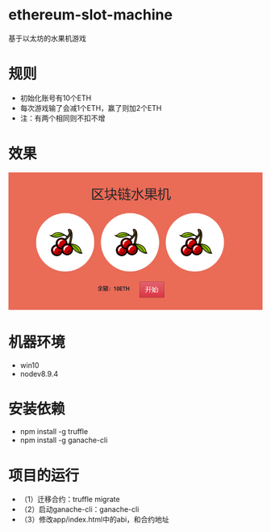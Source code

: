 # ethereum-slot-machine
基于以太坊的水果机游戏

# 规则
- 初始化账号有10个ETH
- 每次游戏输了会减1个ETH，赢了则加2个ETH
- 注：有两个相同则不扣不增

# 效果
![](./demo.gif)

# 机器环境
- win10
- nodev8.9.4

# 安装依赖
- npm install -g truffle
- npm install -g ganache-cli

# 项目的运行
- （1）迁移合约：truffle migrate
- （2）启动ganache-cli：ganache-cli
- （3）修改app/index.html中的abi，和合约地址
